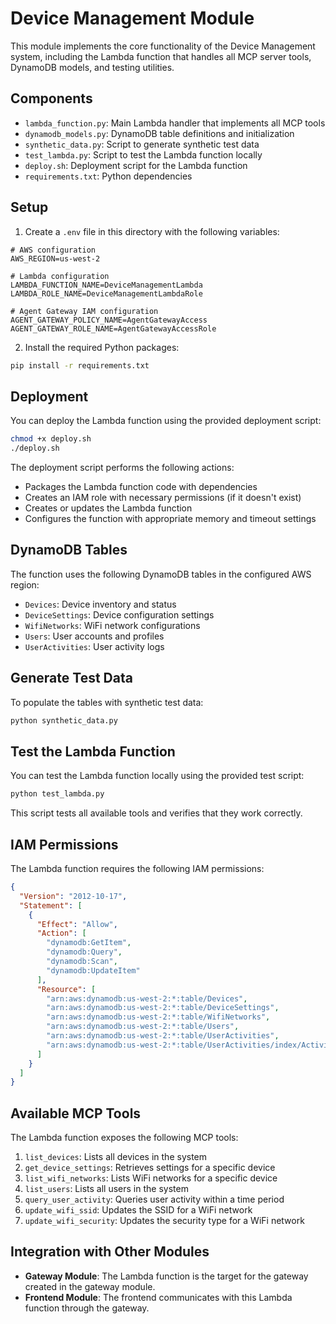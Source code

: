 # Device Management Module

This module implements the core functionality of the Device Management system, including the Lambda function that handles all MCP server tools, DynamoDB models, and testing utilities.

## Components

- `lambda_function.py`: Main Lambda handler that implements all MCP tools
- `dynamodb_models.py`: DynamoDB table definitions and initialization
- `synthetic_data.py`: Script to generate synthetic test data
- `test_lambda.py`: Script to test the Lambda function locally
- `deploy.sh`: Deployment script for the Lambda function
- `requirements.txt`: Python dependencies

## Setup

1. Create a `.env` file in this directory with the following variables:

```
# AWS configuration
AWS_REGION=us-west-2

# Lambda configuration
LAMBDA_FUNCTION_NAME=DeviceManagementLambda
LAMBDA_ROLE_NAME=DeviceManagementLambdaRole

# Agent Gateway IAM configuration
AGENT_GATEWAY_POLICY_NAME=AgentGatewayAccess
AGENT_GATEWAY_ROLE_NAME=AgentGatewayAccessRole
```

2. Install the required Python packages:

```bash
pip install -r requirements.txt
```

## Deployment

You can deploy the Lambda function using the provided deployment script:

```bash
chmod +x deploy.sh
./deploy.sh
```

The deployment script performs the following actions:
- Packages the Lambda function code with dependencies
- Creates an IAM role with necessary permissions (if it doesn't exist)
- Creates or updates the Lambda function
- Configures the function with appropriate memory and timeout settings

## DynamoDB Tables

The function uses the following DynamoDB tables in the configured AWS region:

- `Devices`: Device inventory and status
- `DeviceSettings`: Device configuration settings
- `WifiNetworks`: WiFi network configurations
- `Users`: User accounts and profiles
- `UserActivities`: User activity logs

## Generate Test Data

To populate the tables with synthetic test data:

```bash
python synthetic_data.py
```

## Test the Lambda Function

You can test the Lambda function locally using the provided test script:

```bash
python test_lambda.py
```

This script tests all available tools and verifies that they work correctly.

## IAM Permissions

The Lambda function requires the following IAM permissions:

```json
{
  "Version": "2012-10-17",
  "Statement": [
    {
      "Effect": "Allow",
      "Action": [
        "dynamodb:GetItem",
        "dynamodb:Query",
        "dynamodb:Scan",
        "dynamodb:UpdateItem"
      ],
      "Resource": [
        "arn:aws:dynamodb:us-west-2:*:table/Devices",
        "arn:aws:dynamodb:us-west-2:*:table/DeviceSettings",
        "arn:aws:dynamodb:us-west-2:*:table/WifiNetworks",
        "arn:aws:dynamodb:us-west-2:*:table/Users",
        "arn:aws:dynamodb:us-west-2:*:table/UserActivities",
        "arn:aws:dynamodb:us-west-2:*:table/UserActivities/index/ActivityTypeIndex"
      ]
    }
  ]
}
```

## Available MCP Tools

The Lambda function exposes the following MCP tools:

1. `list_devices`: Lists all devices in the system
2. `get_device_settings`: Retrieves settings for a specific device
3. `list_wifi_networks`: Lists WiFi networks for a specific device
4. `list_users`: Lists all users in the system
5. `query_user_activity`: Queries user activity within a time period
6. `update_wifi_ssid`: Updates the SSID for a WiFi network
7. `update_wifi_security`: Updates the security type for a WiFi network

## Integration with Other Modules

- **Gateway Module**: The Lambda function is the target for the gateway created in the gateway module.
- **Frontend Module**: The frontend communicates with this Lambda function through the gateway.
